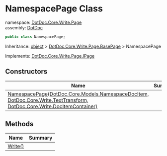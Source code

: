 ﻿# NamespacePage Class

namespace: [DotDoc\.Core\.Write\.Page](../DotDoc.Core.Write.Page.md)<br />
assembly: [DotDoc](../../DotDoc.md)



```csharp
public class NamespacePage;
```

Inheritance: [object](https://docs.microsoft.com/ja-jp/dotnet/api/System.Object) > [DotDoc\.Core\.Write\.Page\.BasePage](../../DotDoc/DotDoc.Core.Write.Page/BasePage.md) > NamespacePage

Implements: [DotDoc\.Core\.Write\.Page\.IPage](../../DotDoc/DotDoc.Core.Write.Page/IPage.md)

## Constructors

| Name | Summary |
|------|---------|
| [NamespacePage\(DotDoc\.Core\.Models\.NamespaceDocItem, DotDoc\.Core\.Write\.TextTransform, DotDoc\.Core\.Write\.DocItemContainer\)](./NamespacePage/$ctor.md) |  |

## Methods

| Name | Summary |
|------|---------|
| [Write\(\)](./NamespacePage/Write.md) |  |

